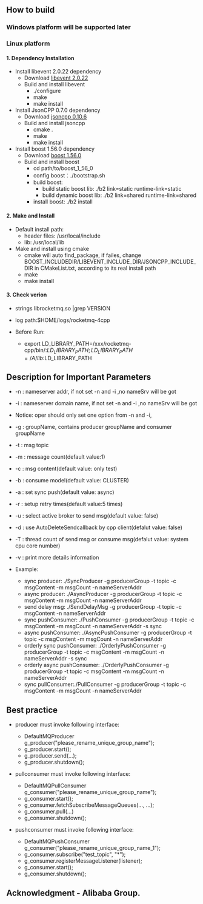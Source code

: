 ## How to build
### Windows platform will be supported later
### Linux platform
#### 1. Dependency Installation
* Install libevent 2.0.22 dependency
    - Download [libevent 2.0.22](https://github.com/libevent/libevent/releases/download/release-2.0.22-stable/libevent-2.0.22-stable.tar.gz)
    - Build and install libevent
	   - ./configure
	   - make
	   - make install 
* Install JsonCPP 0.7.0 dependency
    - Download [jsoncpp 0.10.6](https://github.com/open-source-parsers/jsoncpp/archive/0.10.6.zip)
    - Build and install jsoncpp
  	     - cmake .
  	     - make
  	     - make install
* Install boost 1.56.0 dependency
	 - Download [boost 1.56.0](http://www.boost.org/users/history/version_1_56_0.html)
	 - Build and install boost
	   - cd path/to/boost_1_56_0
	   - config boost：./bootstrap.sh
	   - build boost:     
	       - build static boost lib: ./b2 link=static runtime-link=static
	       - build dynamic boost lib: ./b2 link=shared runtime-link=shared
	   -  install boost: ./b2 install
	   
#### 2. Make and Install
* Default install path:
    - header files: /usr/local/include
    - lib: /usr/local/lib
* Make and install using cmake
    - cmake will auto find_package, if failes, change BOOST_INCLUDEDIR/LIBEVENT_INCLUDE_DIR/JSONCPP_INCLUDE_DIR in CMakeList.txt, according to its real install path
    - make
    - make install
	
#### 3. Check verion
- strings librocketmq.so |grep VERSION

- log path:$HOME/logs/rocketmq-4cpp

- Before Run:
  - export LD_LIBRARY_PATH=/xxx/rocketmq-cpp/bin/:$LD_LIBRARY_PATH;LD_LIBRARY_PATH=/A/lib:$LD_LIBRARY_PATH

## Description for Important Parameters  
- -n	: nameserver addr, if not set -n and -i ,no nameSrv will be got
- -i	: nameserver domain name,  if not set -n and -i ,no nameSrv will be got
- Notice: oper should only set one option from -n and -i, 
- -g	: groupName, contains producer groupName and consumer groupName
- -t	: msg topic
- -m	: message count(default value:1)
- -c 	: msg content(default value: only test)
- -b	: consume model(default value: CLUSTER)
- -a	: set sync push(default value: async)
- -r	: setup retry times(default value:5 times)
- -u	: select active broker to send msg(default value: false)
- -d	: use AutoDeleteSendcallback by cpp client(defalut value: false)
- -T	: thread count of send msg or consume msg(defalut value: system cpu core number)
- -v 	: print more details information

- Example:
  - sync producer: ./SyncProducer -g producerGroup -t topic -c msgContent -m msgCount -n nameServerAddr
  - async producer: ./AsyncProducer  -g producerGroup -t topic -c msgContent -m msgCount -n nameServerAddr 
  - send delay msg: ./SendDelayMsg  -g producerGroup -t topic -c msgContent -n nameServerAddr
  - sync pushConsumer: ./PushConsumer  -g producerGroup -t topic -c msgContent -m msgCount -n nameServerAddr -s sync
  - async pushConsumer: ./AsyncPushConsumer  -g producerGroup -t topic -c msgContent -m msgCount -n nameServerAddr
  - orderly sync pushConsumer:  ./OrderlyPushConsumer -g producerGroup -t topic -c msgContent -m msgCount -n nameServerAddr -s sync
  - orderly async pushConsumer: ./OrderlyPushConsumer -g producerGroup -t topic -c msgContent -m msgCount -n nameServerAddr
  - sync pullConsumer:./PullConsumer  -g producerGroup -t topic -c msgContent -m msgCount -n nameServerAddr 

## Best practice
- producer must invoke following interface:
  - DefaultMQProducer g_producer("please_rename_unique_group_name");
  - g_producer.start();
  - g_producer.send(...);
  - g_producer.shutdown();

- pullconsumer must invoke following interface:
  - DefaultMQPullConsumer     g_consumer("please_rename_unique_group_name");
  - g_consumer.start();
  - g_consumer.fetchSubscribeMessageQueues(..., ...);
  - g_consumer.pull(...)
  - g_consumer.shutdown();

- pushconsumer must invoke following interface:
  - DefaultMQPushConsumer g_consumer("please_rename_unique_group_name_1");
  - g_consumer.subscribe("test_topic", "*");
  - g_consumer.registerMessageListener(listener);
  - g_consumer.start();
  - g_consumer.shutdown();
  
## Acknowledgment - Alibaba Group.



